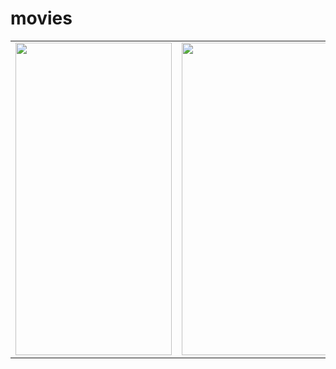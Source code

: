 # movies

<table>
<tr>
  <td>
<img src="https://user-images.githubusercontent.com/56538177/147883336-cf152df2-39df-42b4-8f4a-35003e75e0e8.jpg"  width="250" height="500">
    </td>
 <td>     
<img src="https://user-images.githubusercontent.com/56538177/147883347-ee503d1e-4e83-4378-932f-2a45614db92a.jpg"  width="250" height="500">
  </td>
  <td>
    <img src="https://user-images.githubusercontent.com/56538177/147883376-f3dc5497-0891-4750-9aa8-3f2842c55f3f.jpg"  width="250" height="500">
    
  </td>
  <td>
    <img src="https://user-images.githubusercontent.com/56538177/147883419-2196f65f-ab01-4154-882f-5b1ba37aca66.jpg"  width="250" height="500">
    
  </td>

  </tr>
  </table>

